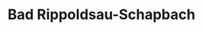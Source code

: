 ---
title: Bad Rippoldsau-Schapbach
url: /bad-rippoldsau-schapbach/
latitude: 48.379
longitude: 8.295
---
